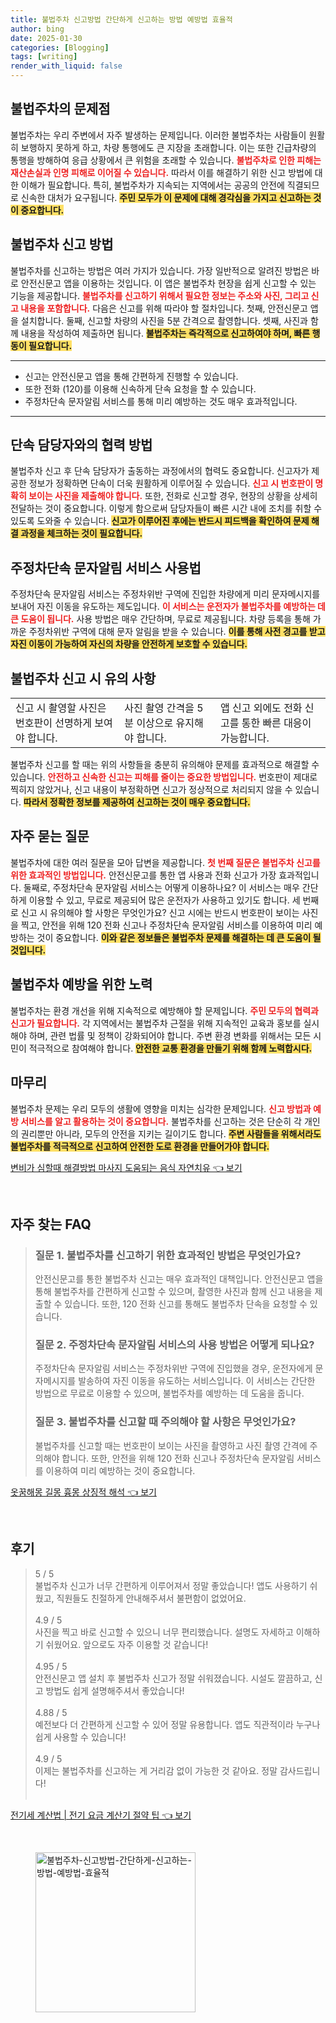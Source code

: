 ```yaml
---
title: 불법주차 신고방법 간단하게 신고하는 방법 예방법 효율적
author: bing
date: 2025-01-30
categories: [Blogging]
tags: [writing]
render_with_liquid: false
---
```



<h2 id='불법주차의 문제점'>불법주차의 문제점</h2>

<p>불법주차는 우리 주변에서 자주 발생하는 문제입니다. 이러한 불법주차는 사람들이 원활히 보행하지 못하게 하고, 차량 통행에도 큰 지장을 초래합니다. 이는 또한 긴급차량의 통행을 방해하여 응급 상황에서 큰 위험을 초래할 수 있습니다. <b><span style="color: #ee2323;">불법주차로 인한 피해는 재산손실과 인명 피해로 이어질 수 있습니다.</span></b> 따라서 이를 해결하기 위한 신고 방법에 대한 이해가 필요합니다. 특히, 불법주차가 지속되는 지역에서는 공공의 안전에 직결되므로 신속한 대처가 요구됩니다. <b><span style="background-color: #ffe066;">주민 모두가 이 문제에 대해 경각심을 가지고 신고하는 것이 중요합니다.</span></b></p>

<h2 id='불법주차 신고 방법'>불법주차 신고 방법</h2>

<p>불법주차를 신고하는 방법은 여러 가지가 있습니다. 가장 일반적으로 알려진 방법은 바로 안전신문고 앱을 이용하는 것입니다. 이 앱은 불법주차 현장을 쉽게 신고할 수 있는 기능을 제공합니다. <b><span style="color: #ee2323;">불법주차를 신고하기 위해서 필요한 정보는 주소와 사진, 그리고 신고 내용을 포함합니다.</span></b> 다음은 신고를 위해 따라야 할 절차입니다. 첫째, 안전신문고 앱을 설치합니다. 둘째, 신고할 차량의 사진을 5분 간격으로 촬영합니다. 셋째, 사진과 함께 내용을 작성하여 제출하면 됩니다. <b><span style="background-color: #ffe066;">불법주차는 즉각적으로 신고하여야 하며, 빠른 행동이 필요합니다.</span></b></p>

<hr />

<ul>
    <li>신고는 안전신문고 앱을 통해 간편하게 진행할 수 있습니다.</li>
    <li>또한 전화 (120)를 이용해 신속하게 단속 요청을 할 수 있습니다.</li>
    <li>주정차단속 문자알림 서비스를 통해 미리 예방하는 것도 매우 효과적입니다.</li>
</ul>

<hr />

<h2 id='단속 담당자와의 협력 방법'>단속 담당자와의 협력 방법</h2>

<p>불법주차 신고 후 단속 담당자가 출동하는 과정에서의 협력도 중요합니다. 신고자가 제공한 정보가 정확하면 단속이 더욱 원활하게 이루어질 수 있습니다. <b><span style="color: #ee2323;">신고 시 번호판이 명확히 보이는 사진을 제출해야 합니다.</span></b> 또한, 전화로 신고할 경우, 현장의 상황을 상세히 전달하는 것이 중요합니다. 이렇게 함으로써 담당자들이 빠른 시간 내에 조치를 취할 수 있도록 도와줄 수 있습니다. <b><span style="background-color: #ffe066;">신고가 이루어진 후에는 반드시 피드백을 확인하여 문제 해결 과정을 체크하는 것이 필요합니다.</span></b></p>

<h2 id='주정차단속 문자알림 서비스 사용법'>주정차단속 문자알림 서비스 사용법</h2>

<p>주정차단속 문자알림 서비스는 주정차위반 구역에 진입한 차량에게 미리 문자메시지를 보내어 자진 이동을 유도하는 제도입니다. <b><span style="color: #ee2323;">이 서비스는 운전자가 불법주차를 예방하는 데 큰 도움이 됩니다.</span></b> 사용 방법은 매우 간단하며, 무료로 제공됩니다. 차량 등록을 통해 가까운 주정차위반 구역에 대해 문자 알림을 받을 수 있습니다. <b><span style="background-color: #ffe066;">이를 통해 사전 경고를 받고 자진 이동이 가능하여 자신의 차량을 안전하게 보호할 수 있습니다.</span></b></p>

<h2 id='불법주차 신고 시 유의 사항'>불법주차 신고 시 유의 사항</h2>

<table>
    <tr>
        <td>신고 시 촬영할 사진은 번호판이 선명하게 보여야 합니다.</td>
        <td>사진 촬영 간격을 5분 이상으로 유지해야 합니다.</td>
        <td>앱 신고 외에도 전화 신고를 통한 빠른 대응이 가능합니다.</td>
    </tr>
</table>

<p>불법주차 신고를 할 때는 위의 사항들을 충분히 유의해야 문제를 효과적으로 해결할 수 있습니다. <b><span style="color: #ee2323;">안전하고 신속한 신고는 피해를 줄이는 중요한 방법입니다.</span></b> 번호판이 제대로 찍히지 않았거나, 신고 내용이 부정확하면 신고가 정상적으로 처리되지 않을 수 있습니다. <b><span style="background-color: #ffe066;">따라서 정확한 정보를 제공하여 신고하는 것이 매우 중요합니다.</span></b></p>

<h2 id='Q&A'>자주 묻는 질문</h2>

<p>불법주차에 대한 여러 질문을 모아 답변을 제공합니다. <b><span style="color: #ee2323;">첫 번째 질문은 불법주차 신고를 위한 효과적인 방법입니다.</span></b> 안전신문고를 통한 앱 사용과 전화 신고가 가장 효과적입니다. 둘째로, 주정차단속 문자알림 서비스는 어떻게 이용하나요? 이 서비스는 매우 간단하게 이용할 수 있고, 무료로 제공되어 많은 운전자가 사용하고 있기도 합니다. 세 번째로 신고 시 유의해야 할 사항은 무엇인가요? 신고 시에는 반드시 번호판이 보이는 사진을 찍고, 안전을 위해 120 전화 신고나 주정차단속 문자알림 서비스를 이용하여 미리 예방하는 것이 중요합니다. <b><span style="background-color: #ffe066;">이와 같은 정보들은 불법주차 문제를 해결하는 데 큰 도움이 될 것입니다.</span></b></p>

<h2 id='불법주차 예방을 위한 노력'>불법주차 예방을 위한 노력</h2>

<p>불법주차는 환경 개선을 위해 지속적으로 예방해야 할 문제입니다. <b><span style="color: #ee2323;">주민 모두의 협력과 신고가 필요합니다.</span></b> 각 지역에서는 불법주차 근절을 위해 지속적인 교육과 홍보를 실시해야 하며, 관련 법률 및 정책이 강화되어야 합니다. 주변 환경 변화를 위해서는 모든 시민이 적극적으로 참여해야 합니다. <b><span style="background-color: #ffe066;">안전한 교통 환경을 만들기 위해 함께 노력합시다.</span></b></p>

<h2 id='마무리'>마무리</h2>

<p>불법주차 문제는 우리 모두의 생활에 영향을 미치는 심각한 문제입니다. <b><span style="color: #ee2323;">신고 방법과 예방 서비스를 알고 활용하는 것이 중요합니다.</span></b> 불법주차를 신고하는 것은 단순히 각 개인의 권리뿐만 아니라, 모두의 안전을 지키는 길이기도 합니다. <b><span style="background-color: #ffe066;">주변 사람들을 위해서라도 불법주차를 적극적으로 신고하여 안전한 도로 환경을 만들어가야 합니다.</span></b></p>


<p><a class="click-button" title="변비가 심할때 해결방법 마사지 도움되는 음식 자연치유" href="https://blackassets.github.io/posts/%EB%B3%80%EB%B9%84%EA%B0%80-%EC%8B%AC%ED%95%A0%EB%95%8C-%ED%95%B4%EA%B2%B0%EB%B0%A9%EB%B2%95-%EB%A7%88%EC%82%AC%EC%A7%80-%EB%8F%84%EC%9B%80%EB%90%98%EB%8A%94-%EC%9D%8C%EC%8B%9D-%EC%9E%90%EC%97%B0%EC%B9%98%EC%9C%A0/" rel="dofollow">변비가 심할때 해결방법 마사지 도움되는 음식 자연치유 👈 보기</a></p><br>
<h2 id='자주_찾는_FAQ'>자주 찾는 FAQ</h2>
<div itemscope="" itemtype="https://schema.org/FAQPage"> 
<blockquote> 
<div itemscope="" itemprop="mainEntity" itemtype="https://schema.org/Question"> 
<h3 itemprop="name">질문 1. 불법주차를 신고하기 위한 효과적인 방법은 무엇인가요?</h3> 
<div itemscope="" itemprop="acceptedAnswer" itemtype="https://schema.org/Answer"> 
<span itemprop="text"> 
<p>안전신문고를 통한 불법주차 신고는 매우 효과적인 대책입니다. 안전신문고 앱을 통해 불법주차를 간편하게 신고할 수 있으며, 촬영한 사진과 함께 신고 내용을 제출할 수 있습니다. 또한, 120 전화 신고를 통해도 불법주차 단속을 요청할 수 있습니다.</p> 
</span> 
</div> 
</div> 

<div itemscope="" itemprop="mainEntity" itemtype="https://schema.org/Question"> 
<h3 itemprop="name">질문 2. 주정차단속 문자알림 서비스의 사용 방법은 어떻게 되나요?</h3> 
<div itemscope="" itemprop="acceptedAnswer" itemtype="https://schema.org/Answer"> 
<span itemprop="text"> 
<p>주정차단속 문자알림 서비스는 주정차위반 구역에 진입했을 경우, 운전자에게 문자메시지를 발송하여 자진 이동을 유도하는 서비스입니다. 이 서비스는 간단한 방법으로 무료로 이용할 수 있으며, 불법주차를 예방하는 데 도움을 줍니다.</p> 
</span> 
</div> 
</div> 

<div itemscope="" itemprop="mainEntity" itemtype="https://schema.org/Question"> 
<h3 itemprop="name">질문 3. 불법주차를 신고할 때 주의해야 할 사항은 무엇인가요?</h3> 
<div itemscope="" itemprop="acceptedAnswer" itemtype="https://schema.org/Answer"> 
<span itemprop="text"> 
<p>불법주차를 신고할 때는 번호판이 보이는 사진을 촬영하고 사진 촬영 간격에 주의해야 합니다. 또한, 안전을 위해 120 전화 신고나 주정차단속 문자알림 서비스를 이용하여 미리 예방하는 것이 중요합니다.</p> 
</span> 
</div> 
</div> 
</blockquote> 
</div>
<p><a class="click-button" title="옷꿈해몽 길몽 흉몽 상징적 해석" href="https://blackassets.github.io/posts/%EC%98%B7%EA%BF%88%ED%95%B4%EB%AA%BD-%EA%B8%B8%EB%AA%BD-%ED%9D%89%EB%AA%BD-%EC%83%81%EC%A7%95%EC%A0%81-%ED%95%B4%EC%84%9D/" rel="dofollow">옷꿈해몽 길몽 흉몽 상징적 해석 👈 보기</a></p><br>
<h2 id='후기'>후기</h2>
<div itemscope itemtype="https://schema.org/Product">
  <blockquote>
  <div itemprop="review" itemscope itemtype="https://schema.org/Review">
      <div itemprop="reviewRating" itemscope itemtype="https://schema.org/Rating"> <span itemprop="ratingValue">5</span> / <span itemprop="bestRating">5</span> </div>
      <span itemprop="reviewBody">불법주차 신고가 너무 간편하게 이루어져서 정말 좋았습니다! 앱도 사용하기 쉬웠고, 직원들도 친절하게 안내해주셔서 불편함이 없었어요.</span>
  </div>
  <br>
  <div itemprop="review" itemscope itemtype="https://schema.org/Review">
      <div itemprop="reviewRating" itemscope itemtype="https://schema.org/Rating"> <span itemprop="ratingValue">4.9</span> / <span itemprop="bestRating">5</span> </div>
      <span itemprop="reviewBody">사진을 찍고 바로 신고할 수 있으니 너무 편리했습니다. 설명도 자세하고 이해하기 쉬웠어요. 앞으로도 자주 이용할 것 같습니다!</span>
  </div>
  <br>
  <div itemprop="review" itemscope itemtype="https://schema.org/Review">
      <div itemprop="reviewRating" itemscope itemtype="https://schema.org/Rating"> <span itemprop="ratingValue">4.95</span> / <span itemprop="bestRating">5</span> </div>
      <span itemprop="reviewBody">안전신문고 앱 설치 후 불법주차 신고가 정말 쉬워졌습니다. 시설도 깔끔하고, 신고 방법도 쉽게 설명해주셔서 좋았습니다!</span>
  </div>
  <br>
  <div itemprop="review" itemscope itemtype="https://schema.org/Review">
      <div itemprop="reviewRating" itemscope itemtype="https://schema.org/Rating"> <span itemprop="ratingValue">4.88</span> / <span itemprop="bestRating">5</span> </div>
      <span itemprop="reviewBody">예전보다 더 간편하게 신고할 수 있어 정말 유용합니다. 앱도 직관적이라 누구나 쉽게 사용할 수 있습니다!</span>
  </div>
  <br>
  <div itemprop="review" itemscope itemtype="https://schema.org/Review">
      <div itemprop="reviewRating" itemscope itemtype="https://schema.org/Rating"> <span itemprop="ratingValue">4.9</span> / <span itemprop="bestRating">5</span> </div>
      <span itemprop="reviewBody">이제는 불법주차를 신고하는 게 거리감 없이 가능한 것 같아요. 정말 감사드립니다!</span>
  </div>
  <br>
  </blockquote>
</div>
<p><a class="click-button" title="전기세 계산법 | 전기 요금 계산기 절약 팁" href="https://blackassets.github.io/posts/%EC%A0%84%EA%B8%B0%EC%84%B8-%EA%B3%84%EC%82%B0%EB%B2%95-%EC%A0%84%EA%B8%B0-%EC%9A%94%EA%B8%88-%EA%B3%84%EC%82%B0%EA%B8%B0-%EC%A0%88%EC%95%BD-%ED%8C%81/" rel="dofollow">전기세 계산법 | 전기 요금 계산기 절약 팁 👈 보기</a></p><br>
<figure class="image"><img src="https://blackassets.github.io/assets/img/thumbnail/불법주차-신고방법-간단하게-신고하는-방법-예방법-효율적.webp" alt="불법주차-신고방법-간단하게-신고하는-방법-예방법-효율적" width="256" height="256"></figure>
